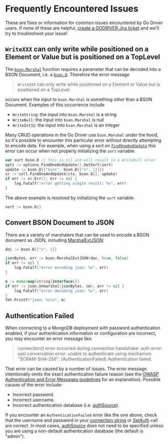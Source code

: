 # Frequently Encountered Issues

These are fixes or information for common issues encountered by Go Driver users. If none of these are helpful, [create a GODRIVER Jira ticket](https://jira.mongodb.org/secure/CreateIssue!default.jspa) and we'll try to troubleshoot your issue!

## `WriteXXX` can only write while positioned on a Element or Value but is positioned on a TopLevel

The [`bson.Marshal`](https://pkg.go.dev/github.com/pritunl/mongo-go-driver/bson#Marshal) function requires a parameter that can be decoded into a BSON Document, i.e. a [`bson.D`](https://pkg.go.dev/github.com/pritunl/mongo-go-driver/bson#D). Therefore the error message

> `WriteXXX` can only write while positioned on a Element or Value but is positioned on a TopLevel

occurs when the input to `bson.Marshal` is something *other* than a BSON Document. Examples of this occurrence include

- `WriteString`: the input into `bson.Marshal` is a string
- `WriteNull`: the input into `bson.Marshal` is null
- `WriteInt32`: the input into `bson.Marshal` is an integer

Many CRUD operations in the Go Driver use `bson.Marshal` under the hood, so it's possible to encounter this particular error without directly attempting to encode data. For example, when using a sort on [`FindOneAndUpdate`](https://pkg.go.dev/github.com/pritunl/mongo-go-driver/mongo#Collection.FindOneAndUpdate) this error can occur when not properly initializing the `sort` variable:

```go
var sort bson.D // this is nil and will result in a WriteNull error
opts := options.FindOneAndUpdate().SetSort(sort)
update := bson.D{{"$inc", bson.D{{"x", 1}}}}
sr := coll.FindOneAndUpdate(ctx, bson.D{}, update)
if err := sr.Err(); err != nil {
	log.Fatalf("error getting single result: %v", err)
}
```

The above example is resolved by initializing the `sort` variable:

```go
sort := bson.D{}
```

## Convert BSON Document to JSON

There are a variety of marshalers that can be used to encode a BSON document as JSON, including [MarshalExtJSON](https://pkg.go.dev/github.com/pritunl/mongo-go-driver/bson#MarshalExtJSON):

```go
doc := bson.D{{"x", 1}}

jsonBytes, err := bson.MarshalExtJSON(doc, true, false)
if err != nil {
	log.Fatalf("error encoding json: %v", err)
}

m := make(map[string]interface{})
if err := json.Unmarshal(jsonBytes, &m); err != nil {
	log.Fatalf("error decoding json: %v", err)
}
fmt.Printf("json: %v\n", m)
```

## Authentication Failed

When connecting to a MongoDB deployment with password authentication enabled, if your authentication information or configuration are incorrect, you may encounter an error message like:

> connection() error occurred during connection handshake: auth error: sasl conversation error: unable to authenticate using mechanism "SCRAM-SHA-256": (AuthenticationFailed) Authentication failed.

That error can be caused by a number of issues. The error message intentionally omits the exact authentication failure reason (see the [OWASP Authentication and Error Messages guidelines](https://cheatsheetseries.owasp.org/cheatsheets/Authentication_Cheat_Sheet.html#authentication-and-error-messages) for an explanation). Possible causes of the error include:

- Incorrect password.
- Incorrect username.
- Incorrect authentication database (i.e. [authSource](https://www.mongodb.com/docs/manual/reference/connection-string/#mongodb-urioption-urioption.authSource)).

If you encounter an `AuthenticationFailed` error like the one above, check that the username and password in your [connection string](https://www.mongodb.com/docs/manual/reference/connection-string/) or [SetAuth](https://pkg.go.dev/github.com/pritunl/mongo-go-driver/mongo/options#ClientOptions.SetAuth) call are correct. In most cases, [authSource](https://www.mongodb.com/docs/manual/reference/connection-string/#mongodb-urioption-urioption.authSource) does not need to be specified unless you are using a non-default authentication database (the default is "admin").
